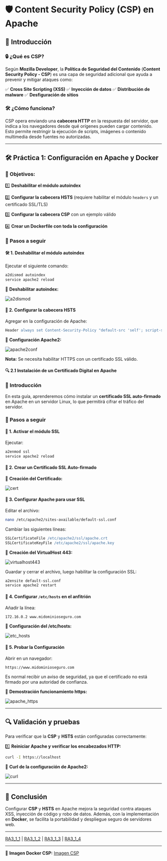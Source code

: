 # 🛡️ Content Security Policy (CSP) en Apache

## 📌 Introducción

### 🔒 ¿Qué es CSP?
Según **Mozilla Developer**, la **Política de Seguridad del Contenido** (**Content Security Policy - CSP**) es una capa de seguridad adicional que ayuda a prevenir y mitigar ataques como:

✅ **Cross Site Scripting (XSS)**
✅ **Inyección de datos**
✅ **Distribución de malware**
✅ **Desfiguración de sitios**

### 🛠️ ¿Cómo funciona?
CSP opera enviando una **cabecera HTTP** en la respuesta del servidor, que indica a los navegadores desde qué orígenes pueden cargar contenido. Esto permite restringir la ejecución de scripts, imágenes o contenido multimedia desde fuentes no autorizadas.

---

## 🛠️ Práctica 1: Configuración en Apache y Docker
### 🎯 Objetivos:
1️⃣ **Deshabilitar el módulo autoindex**

2️⃣ **Configurar la cabecera HSTS** (requiere habilitar el módulo `headers` y un certificado SSL/TLS)

3️⃣ **Configurar la cabecera CSP** con un ejemplo válido

4️⃣ **Crear un Dockerfile con toda la configuración**

### 🚀 Pasos a seguir
#### 🛠️ 1. Deshabilitar el módulo autoindex
Ejecutar el siguiente comando:
```bash
a2dismod autoindex
service apache2 reload
```
📸 **Deshabilitar autoindex:**

![a2dismod](https://github.com/PPS10711021/RA3/blob/main/RA3/RA3_1/assets/1_CSP/a2dismod_autoindex.png)

#### 🔐 2. Configurar la cabecera HSTS
Agregar en la configuración de Apache:
```apache
Header always set Content-Security-Policy "default-src 'self'; script-src 'self'"
```
📸 **Configuración Apache2:**

![apache2conf](https://github.com/PPS10711021/RA3/blob/main/RA3/RA3_1/assets/1_CSP/apache2conf.png)

**Nota:** Se necesita habilitar HTTPS con un certificado SSL válido.

#### 🔍 2.1 Instalación de un Certificado Digital en Apache

### 📌 Introducción
En esta guía, aprenderemos cómo instalar un **certificado SSL auto-firmado** en Apache en un servidor Linux, lo que permitirá cifrar el tráfico del servidor.

### 🚀 Pasos a seguir

#### 🔹 1. Activar el módulo SSL
Ejecutar:
```bash
a2enmod ssl
service apache2 reload
```

#### 🔹 2. Crear un Certificado SSL Auto-firmado
📸 **Creación del Certificado:**

![cert](https://github.com/PPS10711021/RA3/blob/main/RA3/RA3_1/assets/1_CSP/creacion_cert.png)

#### 🔹 3. Configurar Apache para usar SSL
Editar el archivo:
```bash
nano /etc/apache2/sites-available/default-ssl.conf
```
Cambiar las siguientes líneas:
```apache
SSLCertificateFile /etc/apache2/ssl/apache.crt
SSLCertificateKeyFile /etc/apache2/ssl/apache.key
```
📸 **Creación del VirtualHost 443:**

![virtualhost443](https://github.com/PPS10711021/RA3/blob/main/RA3/RA3_1/assets/1_CSP/config_virtualhost443.png)

Guardar y cerrar el archivo, luego habilitar la configuración SSL:
```bash
a2ensite default-ssl.conf
service apache2 restart
```

#### 🔹 4. Configurar `/etc/hosts` en el anfitrión
Añadir la línea:
```bash
172.16.0.2 www.midominioseguro.com
```
📸 **Configuración del /etc/hosts:**

![etc_hosts](https://github.com/PPS10711021/RA3/blob/main/RA3/RA3_1/assets/1_CSP/etc_hosts.png)

#### 🔹 5. Probar la Configuración
Abrir en un navegador:
```
https://www.midominioseguro.com
```
Es normal recibir un aviso de seguridad, ya que el certificado no está firmado por una autoridad de confianza.

📸 **Demostración funcionamiento https:**

![apache_https](https://github.com/PPS10711021/RA3/blob/main/RA3/RA3_1/assets/1_CSP/Apache_https.png)

---

## 🔍 Validación y pruebas
Para verificar que la **CSP** y **HSTS** están configuradas correctamente:

1️⃣ **Reiniciar Apache y verificar los encabezados HTTP:**
```bash
curl -I https://localhost
```
📸 **Curl de la configuración de Apache2:**

![curl](https://github.com/PPS10711021/RA3/blob/main/RA3/RA3_1/assets/1_CSP/curl.png)

---

## 🎯 Conclusión
Configurar **CSP** y **HSTS** en Apache mejora la seguridad contra ataques XSS, inyección de código y robo de datos. Además, con la implementación en **Docker**, se facilita la portabilidad y despliegue seguro de servidores web.

---

[RA3_1_1](https://github.com/PPS10711021/RA3/edit/main/RA3/RA3_1/RA3_1_1) | 
[RA3_1_2](https://github.com/PPS10711021/RA3/edit/main/RA3/RA3_1/RA3_1_2) | 
[RA3_1_3](https://github.com/PPS10711021/RA3/edit/main/RA3/RA3_1/RA3_1_3) | 
[RA3_1_4](https://github.com/PPS10711021/RA3/edit/main/RA3/RA3_1/RA3_1_4)

---
💾 **Imagen Docker CSP:**
[Imagen CSP](https://hub.docker.com/layers/pps10711021/pps_docker/csp/images/sha256-8b3eb9ed765e95c7178e1b6a801a8bdcab6d986a2ae30ad9365485e6374d7171)
